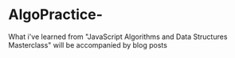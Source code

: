 # AlgoPractice-
What i've learned from "JavaScript Algorithms and Data Structures Masterclass" will be accompanied by blog posts
